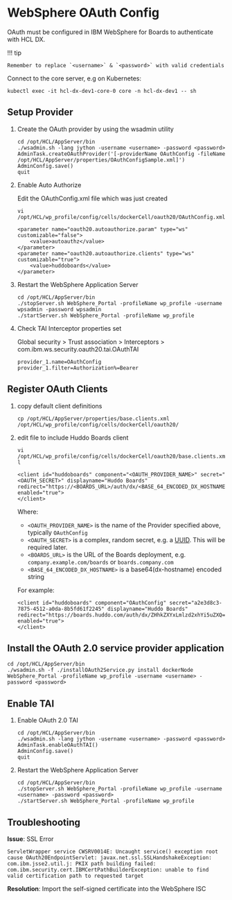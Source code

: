 # WebSphere OAuth Config

OAuth must be configured in IBM WebSphere for Boards to authenticate with HCL DX.

!!! tip

    Remember to replace `<username>` & `<password>` with valid credentials

Connect to the core server, e.g on Kubernetes:

    kubectl exec -it hcl-dx-dev1-core-0 core -n hcl-dx-dev1 -- sh

## Setup Provider

1.  Create the OAuth provider by using the wsadmin utility

        cd /opt/HCL/AppServer/bin
        ./wsadmin.sh -lang jython -username <username> -password <password>
        AdminTask.createOAuthProvider('[-providerName OAuthConfig -fileName /opt/HCL/AppServer/properties/OAuthConfigSample.xml]')
        AdminConfig.save()
        quit

1.  Enable Auto Authorize

    Edit the OAuthConfig.xml file which was just created

    `vi /opt/HCL/wp_profile/config/cells/dockerCell/oauth20/OAuthConfig.xml`

        <parameter name="oauth20.autoauthorize.param" type="ws" customizable="false">
            <value>autoauthz</value>
        </parameter>
        <parameter name="oauth20.autoauthorize.clients" type="ws" customizable="true">
            <value>huddoboards</value>
        </parameter>

1.  Restart the WebSphere Application Server

        cd /opt/HCL/AppServer/bin
        ./stopServer.sh WebSphere_Portal -profileName wp_profile -username wpsadmin -password wpsadmin
        ./startServer.sh WebSphere_Portal -profileName wp_profile

1.  Check TAI Interceptor properties set

    Global security > Trust association > Interceptors > com.ibm.ws.security.oauth20.tai.OAuthTAI

        provider_1.name=OAuthConfig
        provider_1.filter=Authorization%=Bearer

## Register OAuth Clients

1.  copy default client definitions

        cp /opt/HCL/AppServer/properties/base.clients.xml /opt/HCL/wp_profile/config/cells/dockerCell/oauth20/

2.  edit file to include Huddo Boards client

    `vi /opt/HCL/wp_profile/config/cells/dockerCell/oauth20/base.clients.xml`

        <client id="huddoboards" component="<OAUTH_PROVIDER_NAME>" secret="<OAUTH_SECRET>" displayname="Huddo Boards" redirect="https://<BOARDS_URL>/auth/dx/<BASE_64_ENCODED_DX_HOSTNAME>/callback" enabled="true">
        </client>

    Where:

    -   `<OAUTH_PROVIDER_NAME>` is the name of the Provider specified above, typically `OAuthConfig`
    -   `<OAUTH_SECRET>` is a complex, random secret, e.g. a [UUID](https://www.uuidgenerator.net/). This will be required later.
    -   `<BOARDS_URL>` is the URL of the Boards deployment, e.g. `company.example.com/boards` or `boards.company.com`
    -   `<BASE_64_ENCODED_DX_HOSTNAME>` is a base64(dx-hostname) encoded string

    For example:

        <client id="huddoboards" component="OAuthConfig" secret="a2e3d8c3-7875-4512-a0da-8b5fd61f2245" displayname="Huddo Boards" redirect="https://boards.huddo.com/auth/dx/ZHhkZXYxLmlzd2xhYi5uZXQ=/callback" enabled="true">
        </client>

## Install the OAuth 2.0 service provider application

    cd /opt/HCL/AppServer/bin
    ./wsadmin.sh -f ./installOAuth2Service.py install dockerNode WebSphere_Portal -profileName wp_profile -username <username> -password <password>

## Enable TAI

1.  Enable OAuth 2.0 TAI

        cd /opt/HCL/AppServer/bin
        ./wsadmin.sh -lang jython -username <username> -password <password>
        AdminTask.enableOAuthTAI()
        AdminConfig.save()
        quit

1.  Restart the WebSphere Application Server

        cd /opt/HCL/AppServer/bin
        ./stopServer.sh WebSphere_Portal -profileName wp_profile -username <username> -password <password>
        ./startServer.sh WebSphere_Portal -profileName wp_profile

## Troubleshooting

**Issue**: SSL Error

    ServletWrapper service CWSRV0014E: Uncaught service() exception root cause OAuth20EndpointServlet: javax.net.ssl.SSLHandshakeException: com.ibm.jsse2.util.j: PKIX path building failed: com.ibm.security.cert.IBMCertPathBuilderException: unable to find valid certification path to requested target

**Resolution**: Import the self-signed certificate into the WebSphere ISC
